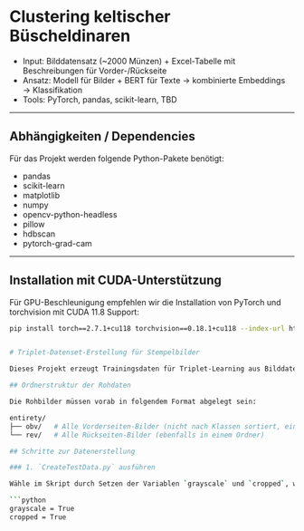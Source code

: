 # Clustering keltischer Büscheldinaren


- Input: Bilddatensatz (~2000 Münzen) + Excel-Tabelle mit Beschreibungen für Vorder-/Rückseite  
- Ansatz: Modell für Bilder + BERT für Texte → kombinierte Embeddings → Klassifikation  
- Tools: PyTorch, pandas, scikit-learn, TBD

---

## Abhängigkeiten / Dependencies

Für das Projekt werden folgende Python-Pakete benötigt:

- pandas  
- scikit-learn  
- matplotlib  
- numpy  
- opencv-python-headless  
- pillow  
- hdbscan  
- pytorch-grad-cam  

---

## Installation mit CUDA-Unterstützung

Für GPU-Beschleunigung empfehlen wir die Installation von PyTorch und torchvision mit CUDA 11.8 Support:

```bash
pip install torch==2.7.1+cu118 torchvision==0.18.1+cu118 --index-url https://download.pytorch.org/whl/cu118


# Triplet-Datenset-Erstellung für Stempelbilder

Dieses Projekt erzeugt Trainingsdaten für Triplet-Learning aus Bilddaten keltischer Münzen (Vorder- und Rückseiten) auf Basis von Stempeluntergruppen. Die Bilder werden dabei vorverarbeitet (Circle Crop, Graustufen) und in einem strukturierten Format für Trainingszwecke gespeichert.

## Ordnerstruktur der Rohdaten

Die Rohbilder müssen vorab in folgendem Format abgelegt sein:

entirety/  
├── obv/   # Alle Vorderseiten-Bilder (nicht nach Klassen sortiert, einfach alle in einem Ordner)  
└── rev/   # Alle Rückseiten-Bilder (ebenfalls in einem Ordner)  

## Schritte zur Datenerstellung

### 1. `CreateTestData.py` ausführen

Wähle im Skript durch Setzen der Variablen `grayscale` und `cropped`, welche Vorverarbeitungsschritte du anwenden möchtest:

```python
grayscale = True
cropped = True
